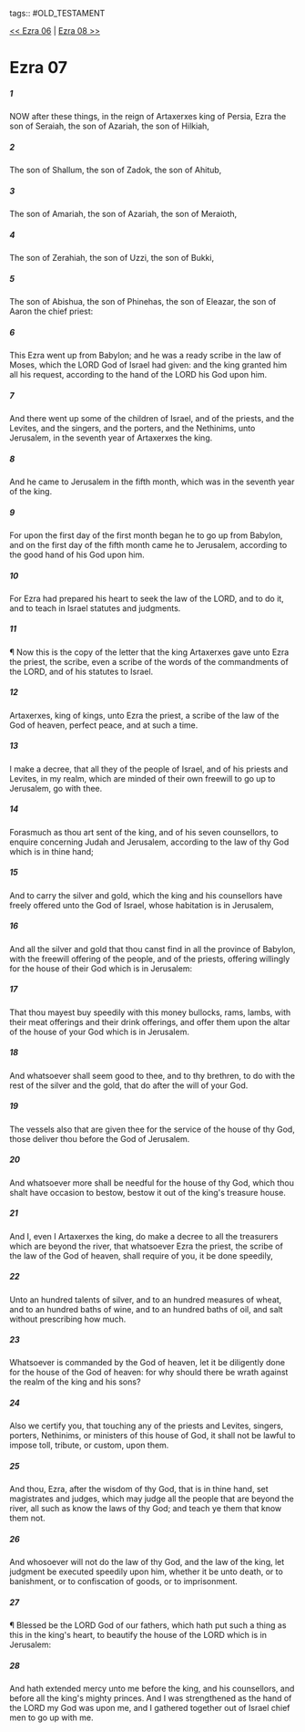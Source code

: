 tags:: #OLD_TESTAMENT

[<< Ezra 06](OLD_TESTAMENT/15_Ezra/Ezra_06.md) | [Ezra 08 >>](OLD_TESTAMENT/15_Ezra/Ezra_08.md)

# Ezra 07

##### 1

NOW after these things, in the reign of Artaxerxes king of Persia, Ezra the son of Seraiah, the son of Azariah, the son of Hilkiah,

##### 2

The son of Shallum, the son of Zadok, the son of Ahitub,

##### 3

The son of Amariah, the son of Azariah, the son of Meraioth,

##### 4

The son of Zerahiah, the son of Uzzi, the son of Bukki,

##### 5

The son of Abishua, the son of Phinehas, the son of Eleazar, the son of Aaron the chief priest:

##### 6

This Ezra went up from Babylon; and he was a ready scribe in the law of Moses, which the LORD God of Israel had given: and the king granted him all his request, according to the hand of the LORD his God upon him.

##### 7

And there went up some of the children of Israel, and of the priests, and the Levites, and the singers, and the porters, and the Nethinims, unto Jerusalem, in the seventh year of Artaxerxes the king.

##### 8

And he came to Jerusalem in the fifth month, which was in the seventh year of the king.

##### 9

For upon the first day of the first month began he to go up from Babylon, and on the first day of the fifth month came he to Jerusalem, according to the good hand of his God upon him.

##### 10

For Ezra had prepared his heart to seek the law of the LORD, and to do it, and to teach in Israel statutes and judgments.

##### 11

¶ Now this is the copy of the letter that the king Artaxerxes gave unto Ezra the priest, the scribe, even a scribe of the words of the commandments of the LORD, and of his statutes to Israel.

##### 12

Artaxerxes, king of kings, unto Ezra the priest, a scribe of the law of the God of heaven, perfect peace, and at such a time.

##### 13

I make a decree, that all they of the people of Israel, and of his priests and Levites, in my realm, which are minded of their own freewill to go up to Jerusalem, go with thee.

##### 14

Forasmuch as thou art sent of the king, and of his seven counsellors, to enquire concerning Judah and Jerusalem, according to the law of thy God which is in thine hand;

##### 15

And to carry the silver and gold, which the king and his counsellors have freely offered unto the God of Israel, whose habitation is in Jerusalem,

##### 16

And all the silver and gold that thou canst find in all the province of Babylon, with the freewill offering of the people, and of the priests, offering willingly for the house of their God which is in Jerusalem:

##### 17

That thou mayest buy speedily with this money bullocks, rams, lambs, with their meat offerings and their drink offerings, and offer them upon the altar of the house of your God which is in Jerusalem.

##### 18

And whatsoever shall seem good to thee, and to thy brethren, to do with the rest of the silver and the gold, that do after the will of your God.

##### 19

The vessels also that are given thee for the service of the house of thy God, those deliver thou before the God of Jerusalem.

##### 20

And whatsoever more shall be needful for the house of thy God, which thou shalt have occasion to bestow, bestow it out of the king's treasure house.

##### 21

And I, even I Artaxerxes the king, do make a decree to all the treasurers which are beyond the river, that whatsoever Ezra the priest, the scribe of the law of the God of heaven, shall require of you, it be done speedily,

##### 22

Unto an hundred talents of silver, and to an hundred measures of wheat, and to an hundred baths of wine, and to an hundred baths of oil, and salt without prescribing how much.

##### 23

Whatsoever is commanded by the God of heaven, let it be diligently done for the house of the God of heaven: for why should there be wrath against the realm of the king and his sons?

##### 24

Also we certify you, that touching any of the priests and Levites, singers, porters, Nethinims, or ministers of this house of God, it shall not be lawful to impose toll, tribute, or custom, upon them.

##### 25

And thou, Ezra, after the wisdom of thy God, that is in thine hand, set magistrates and judges, which may judge all the people that are beyond the river, all such as know the laws of thy God; and teach ye them that know them not.

##### 26

And whosoever will not do the law of thy God, and the law of the king, let judgment be executed speedily upon him, whether it be unto death, or to banishment, or to confiscation of goods, or to imprisonment.

##### 27

¶ Blessed be the LORD God of our fathers, which hath put such a thing as this in the king's heart, to beautify the house of the LORD which is in Jerusalem:

##### 28

And hath extended mercy unto me before the king, and his counsellors, and before all the king's mighty princes. And I was strengthened as the hand of the LORD my God was upon me, and I gathered together out of Israel chief men to go up with me.
